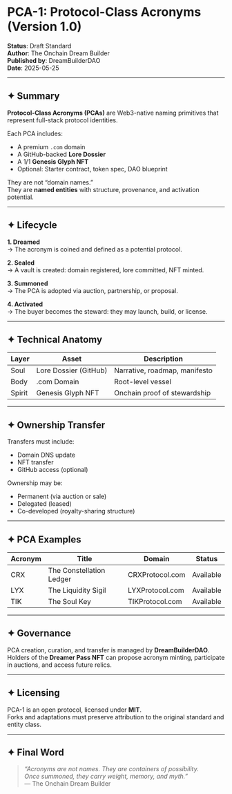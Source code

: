 # PCA-1: Protocol-Class Acronyms (Version 1.0)
**Status**: Draft Standard  
**Author**: The Onchain Dream Builder  
**Published by**: DreamBuilderDAO  
**Date**: 2025-05-25

---

## ✦ Summary

**Protocol-Class Acronyms (PCAs)** are Web3-native naming primitives that represent full-stack protocol identities.

Each PCA includes:

- A premium `.com` domain  
- A GitHub-backed **Lore Dossier**  
- A 1/1 **Genesis Glyph NFT**  
- Optional: Starter contract, token spec, DAO blueprint

They are not “domain names.”  
They are **named entities** with structure, provenance, and activation potential.

---

## ✦ Lifecycle

**1. Dreamed**  
→ The acronym is coined and defined as a potential protocol.

**2. Sealed**  
→ A vault is created: domain registered, lore committed, NFT minted.

**3. Summoned**  
→ The PCA is adopted via auction, partnership, or proposal.

**4. Activated**  
→ The buyer becomes the steward: they may launch, build, or license.

---

## ✦ Technical Anatomy

| Layer | Asset                 | Description                       |
|-------|----------------------|-----------------------------------|
| Soul  | Lore Dossier (GitHub) | Narrative, roadmap, manifesto     |
| Body  | .com Domain           | Root-level vessel                 |
| Spirit| Genesis Glyph NFT     | Onchain proof of stewardship      |

---

## ✦ Ownership Transfer

Transfers must include:

- Domain DNS update  
- NFT transfer  
- GitHub access (optional)

Ownership may be:

- Permanent (via auction or sale)  
- Delegated (leased)  
- Co-developed (royalty-sharing structure)

---

## ✦ PCA Examples

| Acronym | Title                  | Domain             | Status     |
|---------|------------------------|--------------------|------------|
| CRX     | The Constellation Ledger | CRXProtocol.com  | Available  |
| LYX     | The Liquidity Sigil     | LYXProtocol.com  | Available  |
| TIK     | The Soul Key            | TIKProtocol.com  | Available  |

---

## ✦ Governance

PCA creation, curation, and transfer is managed by **DreamBuilderDAO**.  
Holders of the **Dreamer Pass NFT** can propose acronym minting, participate in auctions, and access future relics.

---

## ✦ Licensing

PCA-1 is an open protocol, licensed under **MIT**.  
Forks and adaptations must preserve attribution to the original standard and entity class.

---

## ✦ Final Word

> *“Acronyms are not names. They are containers of possibility.  
Once summoned, they carry weight, memory, and myth.”*  
— The Onchain Dream Builder
